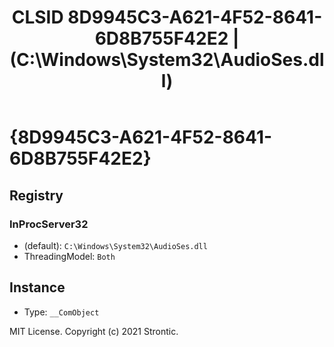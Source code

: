 ﻿---
title: "CLSID 8D9945C3-A621-4F52-8641-6D8B755F42E2 | (C:\\Windows\\System32\\AudioSes.dll)"
excerpt: What is COM-Object CLSID 8D9945C3-A621-4F52-8641-6D8B755F42E2?
---

# {8D9945C3-A621-4F52-8641-6D8B755F42E2}


## Registry


### InProcServer32

* (default): `C:\Windows\System32\AudioSes.dll`
* ThreadingModel: `Both`

## Instance

* Type: `__ComObject`

MIT License. Copyright (c) 2021 Strontic.


